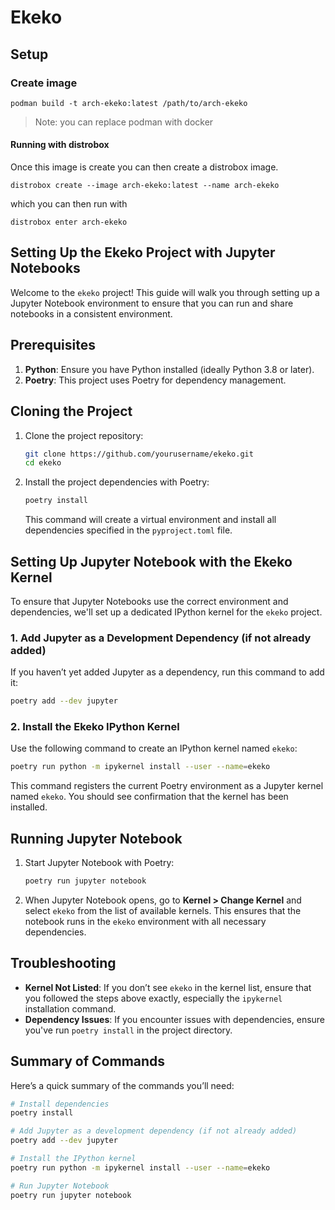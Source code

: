 # Ekeko

## Setup

### Create image 

`podman build -t arch-ekeko:latest /path/to/arch-ekeko`

> Note: you can replace podman with docker

#### Running with distrobox

Once this image is create you can then create a distrobox image.

`distrobox create --image arch-ekeko:latest --name arch-ekeko`

which you can then run with

`distrobox enter arch-ekeko`

## Setting Up the Ekeko Project with Jupyter Notebooks

Welcome to the `ekeko` project! This guide will walk you through setting up a Jupyter Notebook environment to ensure that you can run and share notebooks in a consistent environment.

## Prerequisites

1. **Python**: Ensure you have Python installed (ideally Python 3.8 or later).
2. **Poetry**: This project uses Poetry for dependency management. 

## Cloning the Project

1. Clone the project repository:

   ```bash
   git clone https://github.com/yourusername/ekeko.git
   cd ekeko
   ```

2. Install the project dependencies with Poetry:

   ```bash
   poetry install
   ```

   This command will create a virtual environment and install all dependencies specified in the `pyproject.toml` file.

## Setting Up Jupyter Notebook with the Ekeko Kernel

To ensure that Jupyter Notebooks use the correct environment and dependencies, we'll set up a dedicated IPython kernel for the `ekeko` project.

### 1. Add Jupyter as a Development Dependency (if not already added)

   If you haven’t yet added Jupyter as a dependency, run this command to add it:

   ```bash
   poetry add --dev jupyter
   ```

### 2. Install the Ekeko IPython Kernel

   Use the following command to create an IPython kernel named `ekeko`:

   ```bash
   poetry run python -m ipykernel install --user --name=ekeko
   ```

   This command registers the current Poetry environment as a Jupyter kernel named `ekeko`. You should see confirmation that the kernel has been installed.

## Running Jupyter Notebook

1. Start Jupyter Notebook with Poetry:

   ```bash
   poetry run jupyter notebook
   ```

2. When Jupyter Notebook opens, go to **Kernel > Change Kernel** and select `ekeko` from the list of available kernels. This ensures that the notebook runs in the `ekeko` environment with all necessary dependencies.

## Troubleshooting

- **Kernel Not Listed**: If you don’t see `ekeko` in the kernel list, ensure that you followed the steps above exactly, especially the `ipykernel` installation command.
- **Dependency Issues**: If you encounter issues with dependencies, ensure you've run `poetry install` in the project directory.

## Summary of Commands

Here’s a quick summary of the commands you’ll need:

```bash
# Install dependencies
poetry install

# Add Jupyter as a development dependency (if not already added)
poetry add --dev jupyter

# Install the IPython kernel
poetry run python -m ipykernel install --user --name=ekeko

# Run Jupyter Notebook
poetry run jupyter notebook
```
